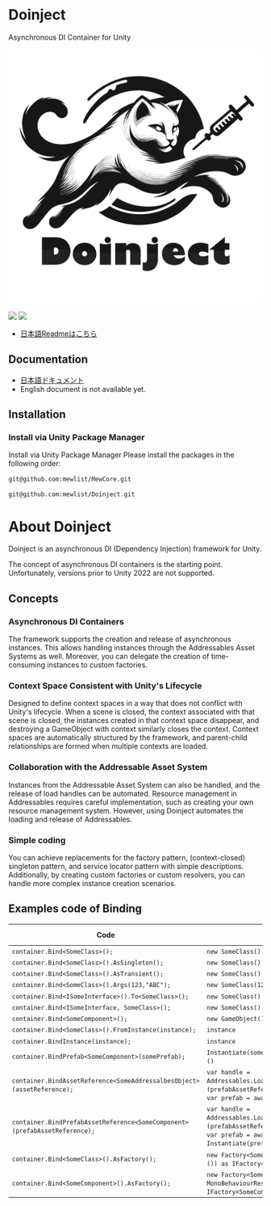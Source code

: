 # Doinject
Asynchronous DI Container for Unity

![Logo.svg](Documentation%7E/images/Logo.svg)

![](https://img.shields.io/badge/unity-2023.2%20or%20later-green?logo=unity)
[![](https://img.shields.io/badge/license-MIT-blue)](https://github.com/mewlist/MewAssets/blob/main/LICENSE)

* [日本語Readmeはこちら](https://github.com/mewlist/Doinject/blob/main/README_ja.md)

## Documentation

* [日本語ドキュメント](https://mewlist.github.io/Doinject/docs/introduction.html)
* English document is not available yet.

## Installation

### Install via Unity Package Manager

Install via Unity Package Manager
Please install the packages in the following order:

```
git@github.com:mewlist/MewCore.git
```

```
git@github.com:mewlist/Doinject.git
```

# About Doinject

Doinject is an asynchronous DI (Dependency Injection) framework for Unity.

The concept of asynchronous DI containers is the starting point.
Unfortunately, versions prior to Unity 2022 are not supported.

## Concepts

### Asynchronous DI Containers

The framework supports the creation and release of asynchronous instances.
This allows handling instances through the Addressables Asset Systems as well.
Moreover, you can delegate the creation of time-consuming instances to custom factories.

### Context Space Consistent with Unity's Lifecycle

Designed to define context spaces in a way that does not conflict with Unity's lifecycle.
When a scene is closed, the context associated with that scene is closed, the instances created in that context space disappear, and
destroying a GameObject with context similarly closes the context.
Context spaces are automatically structured by the framework, and parent-child relationships are formed when multiple contexts are loaded.


### Collaboration with the Addressable Asset System

Instances from the Addressable Asset System can also be handled, and the release of load handles can be automated.
Resource management in Addressables requires careful implementation, such as creating your own resource management system.
However, using Doinject automates the loading and release of Addressables.

### Simple coding

You can achieve replacements for the factory pattern, (context-closed) singleton pattern, and service locator pattern with simple descriptions.
Additionally, by creating custom factories or custom resolvers, you can handle more complex instance creation scenarios.


## Examples code of Binding

| Code                                                                                | Instance                                                                                                                                                                      | instance type |
|-------------------------------------------------------------------------------------|---------------------------------------------------------------------------------------------------------------------------------------------------------------------------------------|---------------|
| ```container.Bind<SomeClass>();```                                                  | ```new SomeClass()```                                                                                                                                                                 | cached        |
| ```container.Bind<SomeClass>().AsSingleton();```　                                   | ```new SomeClass()```                                                                                                                                                                 | singleton     |
| ```container.Bind<SomeClass>().AsTransient();```　                                   | ```new SomeClass()```                                                                                                                                                                 | transient     |
| ```container.Bind<SomeClass>().Args(123,"ABC");```　                                 | ```new SomeClass(123, "abc")```                                                                                                                                                       | cached        |
| ```container.Bind<ISomeInterface>().To<SomeClass>();```　                            | ```new SomeClass() as ISomeInterface```                                                                                                                                               | cached        |
| ```container.Bind<ISomeInterface, SomeClass>();```　                                 | ```new SomeClass() as ISomeInterface```                                                                                                                                               | cached        |
| ```container.Bind<SomeComponent>();```                                              | ```new GameObject().AddComponent<SomeComponent>()```                                                                                                                                  | cached        |
| ```container.Bind<SomeClass>().FromInstance(instance);```                           | ```instance```                                                                                                                                                                        | instance      |
| ```container.BindInstance(instance);```                                             | ```instance```                                                                                                                                                                        | instance      |
| ```container.BindPrefab<SomeComponent>(somePrefab);```                              | ```Instantiate(somePrefab).GetComponent<SomeComponent>()```                                                                                                                           | cached        |
| ```container.BindAssetReference<SomeAddressalbesObject>(assetReference);```    | ```var handle = Addressables.LoadAssetAsync<GameObject>(prefabAssetReference)```<br/>```var prefab = await handle.Task```                                                             | instance      |
| ```container.BindPrefabAssetReference<SomeComponent>(prefabAssetReference);``` | ```var handle = Addressables.LoadAssetAsync<GameObject>(prefabAssetReference)```<br/>```var prefab = await handle.Task```<br/>```Instantiate(prefab).GetComponent<SomeComponent>()``` | cached        |
| ```container.Bind<SomeClass>().AsFactory();```                                      | ```new Factory<SomeClass>(new TypeResolver<SomeClass>()) as IFactory<SomeClass>```                                                                                                    | factory       |
| ```container.Bind<SomeComponent>().AsFactory();```                                  | ```new Factory<SomeComponent>(new MonoBehaviourResolver())) as IFactory<SomeComponent>```                                                                                             | factory       |




